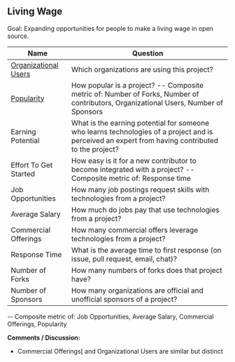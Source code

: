 ## Living Wage

Goal: Expanding opportunities for people to make a living wage in open source.

| Name                       | Question                                                                                                                                          |
|----------------------------|---------------------------------------------------------------------------------------------------------------------------------------------------|
| [Organizational Users][l1] | Which organizations are using this project?                                                                                                       |
| [Popularity][l2]           | How popular is a project? -- Composite metric of: Number of Forks, Number of contributors, Organizational Users, Number of Sponsors               |
| Earning Potential          | What is the earning potential for someone who learns technologies of a project and is perceived an expert from having contributed to the project? |
| Effort To Get Started      | How easy is it for a new contributor to become integrated with a project? -- Composite metric of: Response time                                   |
| Job Opportunities          | How many job postings request skills with technologies from a project?                                                                            |
| Average Salary             | How much do jobs pay that use technologies from a project?                                                                                        |
| Commercial Offerings       | How many commercial offers leverage technologies from a project?                                                                                  |
| Response Time              | What is the average time to first response (on issue, pull request, email, chat)?                                                                 |
| Number of Forks            | How many numbers of forks does that project have?                                                                                                 |
| Number of Sponsors         | How many organizations are official and unofficial sponsors of a project?                                                                         |

[l1]: https://github.com/chaoss/wg-value/blob/master/focus-areas/living-wage/org_users.md
[l2]: https://github.com/chaoss/wg-value/blob/master/focus-areas/living-wage/project_popularity.md

-- Composite metric of: Job Opportunities, Average Salary, Commercial Offerings, Popularity 

**Comments / Discussion:**

*   Commercial Offerings[ and Organizational Users are  similar but distinct
